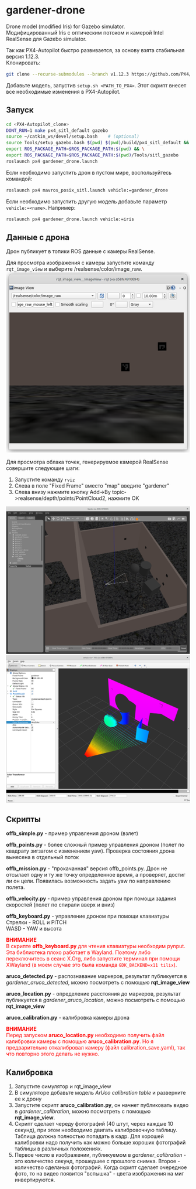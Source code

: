 # gardener-drone
Drone model (modified Iris) for Gazebo simulator.  
Модифицированный Iris c оптическим потоком и камерой Intel RealSense для Gazebo simulator.

Так как PX4-Autopilot быстро развивается, за основу взята стабильная версия 1.12.3.  
Клонировать:  
```bash
git clone --recurse-submodules --branch v1.12.3 https://github.com/PX4/PX4-Autopilot.git
```

Добавьте модель, запустив `setup.sh <PATH_TO_PX4>`. Этот скрипт внесет все необходимые изменения в PX4-Autopilot.

## Запуск
```bash
cd <PX4-Autopilot_clone>
DONT_RUN=1 make px4_sitl_default gazebo
source ~/catkin_ws/devel/setup.bash    # (optional)
source Tools/setup_gazebo.bash $(pwd) $(pwd)/build/px4_sitl_default && \
export ROS_PACKAGE_PATH=$ROS_PACKAGE_PATH:$(pwd) && \
export ROS_PACKAGE_PATH=$ROS_PACKAGE_PATH:$(pwd)/Tools/sitl_gazebo
roslaunch px4 gardener_drone.launch
```
Если необходимо запустить дрон в пустом мире, воспользуйтесь командой:
```bash
roslaunch px4 mavros_posix_sitl.launch vehicle:=gardener_drone
```
Если необходимо запустить другую модель добавьте параметр `vehicle:=<name>`. Например:
```bash
roslaunch px4 gardener_drone.launch vehicle:=iris
```

## Данные с дрона
Дрон публикует в топики ROS данные с камеры RealSense.

Для просмотра изображения с камеры запустите команду `rqt_image_view` и выберите
/realsense/color/image_raw.
![rqt_image_view](/img/001_rqt_image_view.png "Отображение топика /realsense/color/image_raw")


Для просмотра облака точек, генерируемое камерой RealSense совершите следующие шаги:
1. Запустите команду `rviz`
2. Слева в поле "Fixed Frame" вместо "map" введите "gardener"
3. Слева внизу нажмите кнопку Add->By topic->realsense/depth/points/PointCloud2, нажмите OK

![gazebo](/img/002_gazebo.png "Отображение коптера в Gazebo")
![rviz](/img/003_rviz.png "Облако точек в rviz")

## Скрипты
**offb_simple.py** - пример управления дроном (взлет)

**offb_points.py** - более сложный пример управления дроном (полет по квадрату зигзагом с изменением yaw). Проверка состояния дрона вынесена в отдельный поток

**offb_mission.py** - "прокачанная" версия offb_points.py. Дрон не отсылает одну и ту же точку определенное время, а проверяет, достиг ли он цели. Появилась возможность задать yaw по направлению полета.

**offb_velocity.py** - пример управления дроном при помощи задания скоростей (полет по спирали вверх и вниз)

**offb_keyboard.py** - управление дроном при помощи клавиатуры  
Стрелки - ROLL и PITCH  
WASD - YAW и высота

<span style="color:red">**ВНИМАНИЕ**  
В скрипте **offb_keyboard.py** для чтения клавиатуры необходим pynput. Эта библиотека плохо работает в Wayland. Поэтому либо переключитесь в сеанс X.Org, либо запустите терминал при помощи XWayland (в моем случае это была команда `GDK_BACKEND=x11 tilix`).
</span>

**aruco_detected.py** - распознавание маркеров, результат публикуется в _gardener_aruco_detected_, можно посмотреть с помощью **rqt_image_view**

**aruco_location.py** - определение расстояния до маркеров, результат публикуется в _gardener_aruco_location_, можно посмотреть с помощью **rqt_image_view**

**aruco_calibration.py** - калибровка камеры дрона

<span style="color:red">**ВНИМАНИЕ**  
Перед запуском **aruco_location.py** необходимо получить файл калибровки камеры с помощью **aruco_calibration.py**.
Но я предварительно откалибровал камеру (файл calibration_save.yaml), так что повторно этого делать не нужно.
</span>

## Калибровка
1. Запустите симулятор и rqt_image_view
2. В симуляторе добавьте модель _ArUco calibration table_ и разверните ее к дрону
3. Запустите скрипт **aruco_calibration.py**, он начнет публиковать видео в _gardener_calibration_, можно посмотреть с помощью **rqt_image_view**.
4. Скрипт сделает череду фотографий (40 штут, через каждые 10 секунд), при этом необходимо двигать калибровочную таблицу. Таблица должна полностью попадать в кадр. Для хорошей калибровки надо получить как можно больше хороших фотографий таблицы в различных положениях.
5.  Первое число в изображении, публикуемом в _gardener_calibration_ - это количество секунд, прошедшее с прошлого снимка. Второе - количество сделаных фотографий. Когда скрипт сделает очередное фото, то на видео появится "вспышка" - цвета изображения на миг инвертируются.
